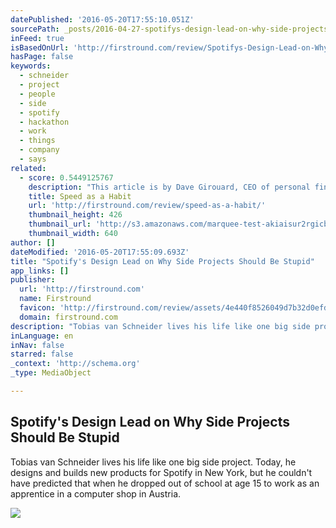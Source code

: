 ```yaml
---
datePublished: '2016-05-20T17:55:10.051Z'
sourcePath: _posts/2016-04-27-spotifys-design-lead-on-why-side-projects-should-be-stupid.md
inFeed: true
isBasedOnUrl: 'http://firstround.com/review/Spotifys-Design-Lead-on-Why-Side-Projects-Should-be-Stupid/'
hasPage: false
keywords:
  - schneider
  - project
  - people
  - side
  - spotify
  - hackathon
  - work
  - things
  - company
  - says
related:
  - score: 0.5449125767
    description: "This article is by Dave Girouard, CEO of personal finance startup Upstart, and former President of Google Enterprise Apps. He's well known for building Google's enterprise apps division into a $1B+ global business. Here he shares his tips for making speed fundamental to your company."
    title: Speed as a Habit
    url: 'http://firstround.com/review/speed-as-a-habit/'
    thumbnail_height: 426
    thumbnail_url: 'http://s3.amazonaws.com/marquee-test-akiaisur2rgicbmpehea/8A0V9qL9TTic0g9CdcXm_Dave%20Hero.jpg'
    thumbnail_width: 640
author: []
dateModified: '2016-05-20T17:55:09.693Z'
title: "Spotify's Design Lead on Why Side Projects Should Be Stupid"
app_links: []
publisher:
  url: 'http://firstround.com'
  name: Firstround
  favicon: 'http://firstround.com/review/assets/4e440f8526049d7b32d0efd423e87a26/images/favicon.ico'
  domain: firstround.com
description: "Tobias van Schneider lives his life like one big side project. Today, he designs and builds new products for Spotify in New York, but he couldn't have predicted that when he dropped out of school at age 15 to work as an apprentice in a computer shop in Austria."
inLanguage: en
inNav: false
starred: false
_context: 'http://schema.org'
_type: MediaObject

---
```

<article style=""><h1>Spotify's Design Lead on Why Side Projects Should Be Stupid</h1><p>Tobias van Schneider lives his life like one big side project. Today, he designs and builds new products for Spotify in New York, but he couldn't have predicted that when he dropped out of school at age 15 to work as an apprentice in a computer shop in Austria.</p><img src="http://s3.amazonaws.com/marquee-test-akiaisur2rgicbmpehea/On3IelOFRhqJWCN0qchQ_MGP_6064.jpg" /></article>